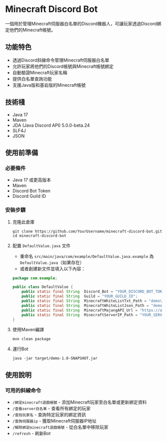 # Minecraft Discord Bot

一個用於管理Minecraft伺服器白名單的Discord機器人，可讓玩家透過Discord綁定他們的Minecraft帳號。

## 功能特色

- 透過Discord斜線命令管理Minecraft伺服器白名單
- 允許玩家將他們的Discord帳號與Minecraft帳號綁定
- 自動驗證Minecraft玩家名稱
- 提供白名單查詢功能
- 支援Java版和基岩版的Minecraft帳號

## 技術棧

- Java 17
- Maven
- JDA (Java Discord API) 5.0.0-beta.24
- SLF4J
- JSON

## 使用前準備

### 必要條件

- Java 17 或更高版本
- Maven
- Discord Bot Token
- Discord Guild ID

### 安裝步驟

1. 克隆此倉庫
   ```
   git clone https://github.com/YourUsername/minecraft-discord-bot.git
   cd minecraft-discord-bot
   ```

2. 配置 `DefaultValue.java` 文件
   - 重命名 `src/main/java/com/example/DefaultValue.java.example` 為 `DefaultValue.java`（如果存在）
   - 或者創建新文件並填入以下內容：
   ```java
   package com.example;

   public class DefaultValue {
       public static final String  Discord_Bot = "YOUR_DISCORD_BOT_TOKEN";
       public static final String  Guild = "YOUR_GUILD_ID";
       public static final String  MinecraftWhiteListTxt_Path = "demo\\src\\main\\resource\\MinecraftWhiteList.txt";
       public static final String  MinecraftWhiteListJson_Path = "demo\\src\\main\\resource\\MinecraftWhiteList.json";
       public static final String  MinecraftMajangAPI_Url = "https://api.mojang.com/users/profiles/minecraft/";
       public static final String  MinecraftServerIP_Path = "YOUR_SERVER_IP";
   }
   ```

3. 使用Maven編譯
   ```
   mvn clean package
   ```

4. 運行Bot
   ```
   java -jar target/demo-1.0-SNAPSHOT.jar
   ```

## 使用說明

### 可用的斜線命令

- `/綁定minecraft遊戲帳號` - 添加Minecraft玩家至白名單或更新綁定資料
- `/查看server白名單` - 查看所有綁定的玩家
- `/查找玩家名` - 查詢特定玩家的綁定資訊
- `/查詢伺服器ip` - 獲取Minecraft伺服器IP地址
- `/解除綁定minecraft遊戲帳號` - 從白名單中移除玩家
- `/refresh` - 刷新Bot
